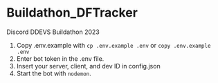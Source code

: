# Buildathon_DFTracker
Discord DDEVS Buildathon 2023
1. Copy .env.example with `cp .env.example .env` or `copy .env.example .env`
2. Enter bot token in the .env file.
4. Insert your server, client, and dev ID in config.json
3. Start the bot with `nodemon`.